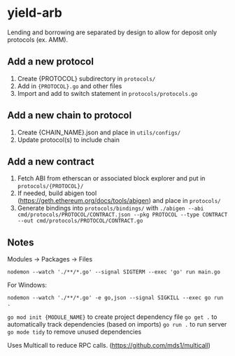 # yield-arb

Lending and borrowing are separated by design to allow for deposit only protocols (ex. AMM).

## Add a new protocol

1. Create {PROTOCOL} subdirectory in `protocols/`
2. Add in `{PROTOCOL}.go` and other files
3. Import and add to switch statement in `protocols/protocols.go`

## Add a new chain to protocol

1. Create {CHAIN_NAME}.json and place in `utils/configs/`
2. Update protocol(s) to include chain

## Add a new contract

1. Fetch ABI from etherscan or associated block explorer and put in `protocols/{PROTOCOL}/`
2. If needed, build abigen tool (https://geth.ethereum.org/docs/tools/abigen) and place in `protocols/`
3. Generate bindings into `protocols/bindings/` with `./abigen --abi cmd/protocols/PROTOCOL/CONTRACT.json --pkg PROTOCOL --type CONTRACT --out cmd/protocols/PROTOCOL/CONTRACT.go`

## Notes

Modules -> Packages -> Files

`nodemon --watch './**/*.go' --signal SIGTERM --exec 'go' run main.go`

For Windows:

`nodemon --watch './**/*.go' -e go,json --signal SIGKILL --exec go run .`

`go mod init {MODULE_NAME}` to create project dependency file
`go get .` to automatically track dependencies (based on imports)
`go run .` to run server
`go mode tidy` to remove unused dependencies

Uses Multicall to reduce RPC calls. (https://github.com/mds1/multicall)
